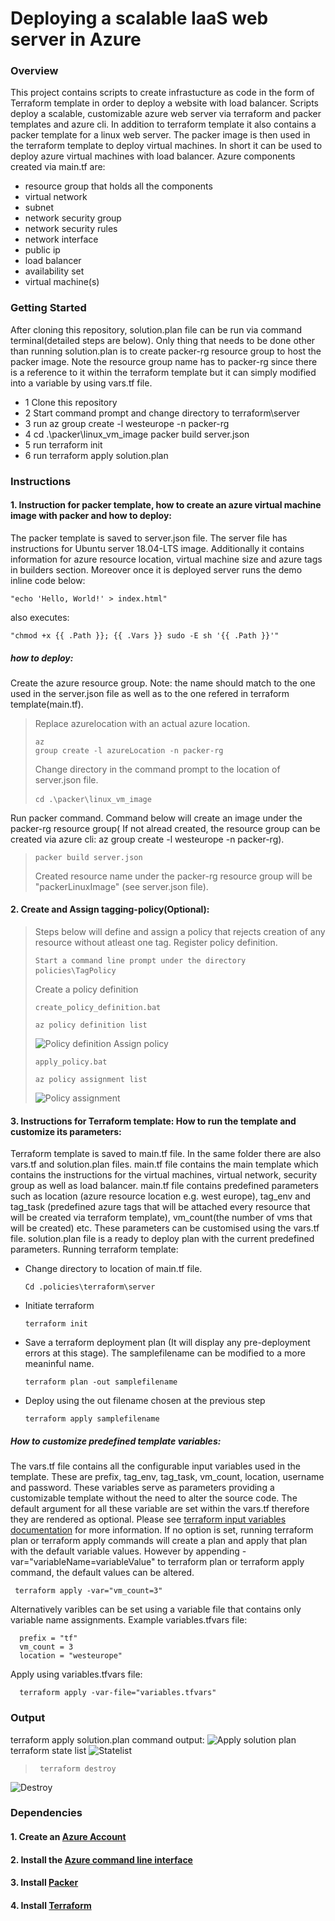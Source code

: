 # Deploying a scalable IaaS web server in Azure
### Overview
This project contains scripts to create infrastucture as code in the form of Terraform template in order to deploy a website with load balancer. Scripts deploy a scalable, customizable azure web server via terraform and packer templates and azure cli. In addition to terraform template it also contains a packer template for a linux web server. The packer image is then used in the terraform template to deploy virtual machines.
In short it can be used to deploy azure virtual machines with load balancer.
Azure components created via main.tf are:
*  resource group that holds all the components
*  virtual network
*  subnet
*  network security group
*  network security rules
*  network interface
*  public ip
*  load balancer
*  availability set
*  virtual machine(s)


### Getting Started
After cloning this repository, solution.plan file can be run via command terminal(detailed steps are below). Only thing that needs to be done other than running solution.plan is to create packer-rg resource group to host the packer image. Note the resource group name has to packer-rg since there is a reference to it within the terraform template but it can simply modified into a variable by using vars.tf file. 
* 1 Clone this repository
* 2 Start command prompt and change directory to terraform\server
* 3 run az group create -l westeurope -n packer-rg
* 4 cd .\packer\linux_vm_image packer build server.json
* 5 run terraform init 
* 6 run terraform apply solution.plan

### Instructions
#### 1. Instruction for packer template, how to create an azure virtual machine image with packer and how to deploy:
The packer template is saved to server.json file. The server file has instructions for Ubuntu server 18.04-LTS image. Additionally it contains information for azure resource location, virtual machine size and azure tags in builders section. Moreover once it is deployed server runs the demo inline code below: 

    "echo 'Hello, World!' > index.html"
    
also executes:

    "chmod +x {{ .Path }}; {{ .Vars }} sudo -E sh '{{ .Path }}'"
    
##### how to deploy:
Create the azure resource group. Note: the name should match to the one used in the server.json file as well as to the one refered in terraform template(main.tf).
>Replace azurelocation with an actual azure location. <pre><code>az group create -l azureLocation -n packer-rg </code></pre> 
Change directory in the command prompt to the location of server.json file.
><pre><code>cd .\packer\linux_vm_image</code> </pre> 
Run packer command. Command below will create an image under the packer-rg resource group( If not alread created, the resource group can be created via azure cli: az group create -l westeurope -n packer-rg).
><pre><code>packer build server.json </code></pre> 
>Created resource name under the packer-rg resource group will be "packerLinuxImage" (see server.json file).
#### 2. Create and Assign tagging-policy(Optional): </li>
> Steps below will define and assign a policy that rejects creation of any resource without atleast one tag.
>Register policy definition.  <pre><code>Start a command line prompt under the directory policies\TagPolicy</code> </pre> 
> Create a policy definition <pre><code>create_policy_definition.bat</code></pre>
> <pre><code>az policy definition list</code></pre> 
> ![Policy definition](https://github.com/sonercand/azure-deployment/blob/project1/tagging_policy_definition.PNG "Created Azure Policy definition")
> Assign policy <pre><code>apply_policy.bat</code></pre> 
> <pre><code>az policy assignment list</code></pre> 
> ![Policy assignment](https://github.com/sonercand/azure-deployment/blob/project1/tagging_policy_assignment.PNG "Created Azure Policy assignment")
#### 3. Instructions for Terraform template: How to run the template and customize its parameters:
Terraform template is saved to main.tf file. In the same folder there are also vars.tf and solution.plan files. main.tf file contains the main template which contains the instructions for the virtual machines, virtual network, security group as well as load balancer. main.tf file contains predefined parameters such as location (azure resource location e.g. west europe), tag_env and tag_task (predefined azure tags that will be attached every resource that will be created via terraform template), vm_count(the number of vms that will be created) etc. These parameters can be customised using the vars.tf file. solution.plan file is a ready to deploy plan with the current predefined parameters.
Running terraform template:
* Change directory to location of main.tf file.

      Cd .policies\terraform\server 
    
* Initiate terraform

      terraform init 
    
* Save a terraform deployment plan (It will display any pre-deployment errors at this stage). The samplefilename can be modified to a more meaninful name.

      terraform plan -out samplefilename 

* Deploy using the out filename chosen at the previous step

      terraform apply samplefilename

##### How to customize predefined template variables:
The vars.tf file contains all the configurable input variables used in the template. These are prefix, tag_env, tag_task, vm_count, location, username and password. 
These variables serve as parameters providing a customizable template without the need to alter the source code. The default argument for all these variable are set  within the vars.tf therefore they are rendered as optional. Please see [terraform input variables documentation](https://www.terraform.io/docs/configuration/variables.html) for more information.
If no option is set, running terraform plan or terraform apply commands will create a plan and apply that plan with the default variable values. However by appending -var="variableName=variableValue" to terraform plan or terraform apply command, the default values can be altered.


     terraform apply -var="vm_count=3"

Alternatively varibles can be set using a variable file that contains only variable name assignments.  Example variables.tfvars file: 

      prefix = "tf"
      vm_count = 3
      location = "westeurope"

Apply using variables.tfvars file:

      terraform apply -var-file="variables.tfvars"

### Output

terraform apply solution.plan command output: 
![Apply solution plan](https://github.com/sonercand/azure-deployment/blob/project1/terraform_apply.PNG "Apply Solution.plan")
terraform state list 
![Statelist](https://github.com/sonercand/azure-deployment/blob/project1/terraform_state_list.PNG "Statelist")
><pre><code> terraform destroy    </code></pre> 
![Destroy](https://github.com/sonercand/azure-deployment/blob/project1/terraform_destroy.PNG "Destroy")

### Dependencies
#### 1. Create an [Azure Account](https://portal.azure.com) 
#### 2. Install the [Azure command line interface](https://docs.microsoft.com/en-us/cli/azure/install-azure-cli?view=azure-cli-latest)
#### 3. Install [Packer](https://www.packer.io/downloads)
#### 4. Install [Terraform](https://www.terraform.io/downloads.html)
